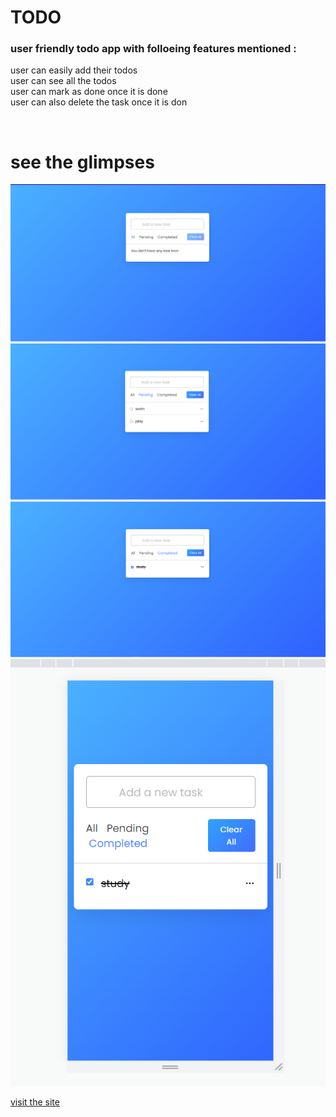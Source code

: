 

<h1>TODO</h1>

<h3>user friendly todo app with folloeing features mentioned : </h3>
 user can easily add their todos <br/>
user can see all the todos<br/>
user can mark as done once it is done<br/>
user can also delete the task once it is don<br/>
<p></p><br/>


<h1>see the glimpses</h1>

![](./image/image_1.png)
![](./image/image_2.png)
![](./image/image_3.png)
![](./image/image_4.png)

[visit the site](https://todo-omega-two.vercel.app/)



